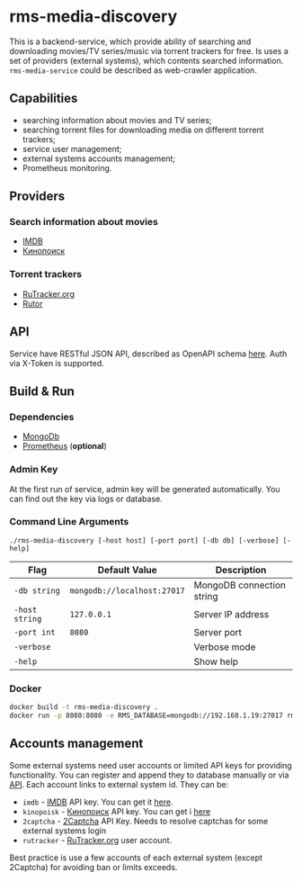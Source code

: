 # rms-media-discovery

This is a backend-service, which provide ability of searching and downloading movies/TV series/music via torrent
trackers for free. Is uses a set of providers (external systems), which contents searched information. `rms-media-service` could be described as web-crawler application.

## Capabilities

* searching information about movies and TV series;
* searching torrent files for downloading media on different torrent trackers;
* service user management;
* external systems accounts management;
* Prometheus monitoring.

## Providers

### Search information about movies

* [IMDB](https://www.imdb.com/)
* [Кинопоиск](https://www.kinopoisk.ru/)

### Torrent trackers

* [RuTracker.org](https://rutracker.org/)
* [Rutor](http://www.rutor.info/)

## API

Service have RESTful JSON API, described as OpenAPI schema [here](api/discovery.yml). Auth via X-Token is supported.

## Build & Run

### Dependencies

* [MongoDb](https://www.mongodb.com/)
* [Prometheus](https://prometheus.io/) (**optional**)

### Admin Key

At the first run of service, admin key will be generated automatically. You can find out the key via logs or database.
### Command Line Arguments

```
./rms-media-discovery [-host host] [-port port] [-db db] [-verbose] [-help]
```

| Flag           | Default Value               | Description               |
|----------------|-----------------------------|---------------------------|
| `-db string`   | `mongodb://localhost:27017` | MongoDB connection string |
| `-host string` | `127.0.0.1`                 | Server IP address         |
| `-port int`    | `8080`                      | Server port               |
| `-verbose`     |                             | Verbose mode              |
| `-help`        |                             | Show help                 |

### Docker

```bash
docker build -t rms-media-discovery .
docker run -p 8080:8080 -e RMS_DATABASE=mongodb://192.168.1.19:27017 rms-media-discovery 
```

## Accounts management

Some external systems need user accounts or limited API keys for providing functionality. You can register and append they to database manually or via [API](api/discovery.yml). Each account links to external system id. They can be:

* `imdb` - [IMDB](https://www.imdb.com/) API key. You can get it [here](https://imdb-api.com/Identity/Account/Register).
* `kinopoisk` - [Кинопоиск](https://www.kinopoisk.ru/) API key. You can get i [here](https://kinopoisk.dev/)
* `2captcha` - [2Captcha](https://2captcha.com/) API Key. Needs to resolve captchas for some external systems login
* `rutracker` - [RuTracker.org](https://rutracker.org/) user account.

Best practice is use a few accounts of each external system (except 2Captcha) for avoiding ban or limits exceeds.
